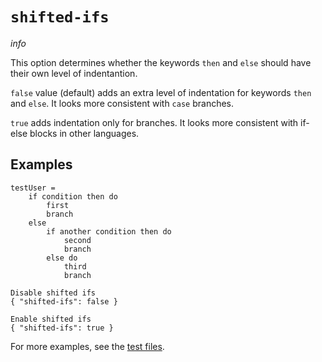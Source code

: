 # `shifted-ifs`

$info$

This option determines whether the keywords `then` and `else` should have their own level of indentantion.

`false` value (default) adds an extra level of indentation for keywords `then` and `else`. It looks more consistent with `case` branches.

`true` adds indentation only for branches. It looks more consistent with if-else blocks in other languages.

## Examples

```fourmolu-example-input
testUser =
    if condition then do
        first
        branch
    else
        if another condition then do
            second
            branch
        else do
            third
            branch
```
```fourmolu-example-tab
Disable shifted ifs
{ "shifted-ifs": false }
```
```fourmolu-example-tab
Enable shifted ifs
{ "shifted-ifs": true }
```

For more examples, see the [test files](https://github.com/fourmolu/fourmolu/tree/main/data/fourmolu/shifted-ifs).

